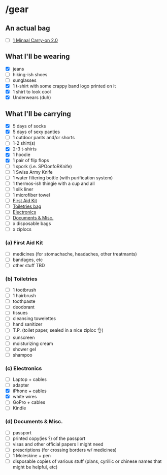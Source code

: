 # /gear

## An actual bag 
- [ ] [1 Minaal Carry-on 2.0](http://www.minaal.com/products/carry-on-2-0-bag)

## What I'll be wearing
- [x] jeans
- [ ] hiking-ish shoes
- [ ] sunglasses
- [x] 1 t-shirt with some crappy band logo printed on it 
- [x] 1 shirt to look cool
- [x] Underwears (duh)

## What I'll be carrying
- [x] 5 days of socks
- [x] 5 days of sexy panties
- [ ] 1 outdoor pants and/or shorts
- [ ] 1-2 shirt(s)
- [x] 2-3 t-shirts
- [x] 1 hoodie
- [x] 1 pair of flip flops
- [ ] 1 spork (i.e. SPOonfoRKnife)
- [ ] 1 Swiss Army Knife
- [ ] 1 water filtering bottle (with purification system)
- [ ] 1 thermos-ish thingie with a cup and all
- [ ] 1 silk liner
- [ ] 1 microfiber towel
- [ ] [First Aid Kit](https://github.com/jeremybenaim/travel/blob/master/gear/README.md#a-first-aid-kit)
- [ ] [Toiletries bag](https://github.com/jeremybenaim/travel/tree/master/gear#b-toiletries)
- [ ] [Electronics](https://github.com/jeremybenaim/travel/blob/master/gear/README.md#c-electronics)
- [ ] [Documents & Misc.](https://github.com/jeremybenaim/travel/blob/master/gear/README.md#d-documents--misc)
- [ ] x disposable bags 
- [ ] x ziplocs

### (a) First Aid Kit
- [ ] medicines (for stomachache, headaches, other treatmants)
- [ ] bandages, etc
- [ ] other stuff TBD

### (b) Toiletries
- [ ] 1 tootbrush
- [ ] 1 hairbrush
- [ ] toothpaste
- [ ] deodorant
- [ ] tissues
- [ ] cleansing towelettes
- [ ] hand sanitizer
- [ ] T.P. (toilet paper, sealed in a nice ziploc :ok_hand:)
- [ ] sunscreen 
- [ ] moisturizing cream
- [ ] shower gel
- [ ] shampoo

### (c) Electronics
- [ ] Laptop + cables
- [ ] adapter
- [x] iPhone + cables
- [x] white wires
- [ ] GoPro + cables
- [ ] Kindle

### (d) Documents & Misc.
- [ ] passport
- [ ] printed copy(ies ?) of the passport
- [ ] visas and other official papers I might need
- [ ] prescriptions (for crossing borders w/ medicines)
- [ ] 1 Moleskine + pen
- [ ] disposable copies of various stuff (plans, cyrillic or chinese names that might be helpful, etc)
